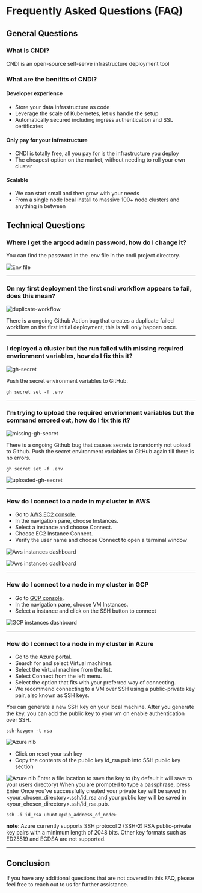 # Frequently Asked Questions (FAQ)

## General Questions

### What is CNDI?

CNDI is an open-source self-serve infrastructure deployment tool

### What are the benifits of CNDI?

#### Developer experience
- Store your data infrastructure as code
- Leverage the scale of Kubernetes, let us handle the setup
- Automatically secured including ingress authentication and SSL certificates

#### Only pay for your infrastructure
- CNDI is totally free, all you pay for is the infrastructure you deploy
- The cheapest option on the market, without needing to roll your own cluster

#### Scalable
- We can start small and then grow with your needs
- From a single node local install to massive 100+ node clusters and anything in between


## Technical Questions

### Where I get the argocd admin password, how do I change it?

You can find the password in the .env file in the cndi project directory.

![Env file](/docs/frequently-asked-questions/img/argocd-password.png)

---

### On my first deployment the first cndi workflow appears to fail, does this mean? 

![duplicate-workflow](/docs/frequently-asked-questions/img/duplicate-workflow.png)

There is a ongoing Github Action bug that creates a duplicate failed workflow on the first initial deployment, this is will only happen once.

---

### I deployed a cluster but the run failed with missing required envrionment variables, how do I fix this it? 

![gh-secret](/docs/frequently-asked-questions/img/gh-secret.png)

Push the secret environment variables to GitHub.

```
gh secret set -f .env
```

---

### I'm trying to upload the required envrionment variables but the command errored out, how do I fix this it? 

![missing-gh-secret](/docs/frequently-asked-questions/img/missing-gh-secret.png)

There is a ongoing Github bug that causes secrets to randomly not upload to Github. Push the secret environment variables to GitHub again till there is no errors.

```
gh secret set -f .env
```

![uploaded-gh-secret](/docs/frequently-asked-questions/img/uploaded-gh-secret.png)

---

### How do I connect to a node in my cluster in AWS

- Go to [AWS EC2 console](https://console.aws.amazon.com/ec2/).
- In the navigation pane, choose Instances.
- Select a instance and choose Connect.
- Choose EC2 Instance Connect.
- Verify the user name and choose Connect to open a terminal window

![Aws instances dashboard](/docs/walkthroughs/aws/img/aws-instances-ui.png)

![Aws instances dashboard](/docs/walkthroughs/aws/img/aws-connect.png)

--- 

### How do I connect to a node in my cluster in GCP

- Go to [GCP console](https://console.cloud.google.com).
- In the navigation pane, choose VM Instances.
- Select a instance and click on the SSH button to connect

![GCP instances dashboard](/docs/walkthroughs/gcp/img/gcp-instances-ui.png)

---

### How do I connect to a node in my cluster in Azure

- Go to the Azure portal.
- Search for and select Virtual machines.
- Select the virtual machine from the list.
- Select Connect from the left menu.
- Select the option that fits with your preferred way of connecting. 
- We recommend connecting to a VM over SSH using a public-private key pair, also known as SSH keys.

You can generate a new SSH key on your local machine. After you generate the key, you can add the public key to your vm on enable authentication over SSH.

```
ssh-keygen -t rsa
```
![Azure nlb](/docs/walkthroughs/azure/img/connect.png)
- Click on reset your ssh key 
- Copy the contents of the public key id_rsa.pub into SSH public key section 

![Azure nlb](/docs/walkthroughs/azure/img/reset.png)
Enter a file location to save the key to (by default it will save to your users directory)
When you are prompted to type a passphrase, press Enter
Once you've successfully created your private key will be saved in <your_chosen_directory>.ssh/id_rsa and your public key will be saved in <your_chosen_directory>.ssh/id_rsa.pub.

```
ssh -i id_rsa ubuntu@<ip_address_of_node>
```
**note**: Azure currently supports SSH protocol 2 (SSH-2) RSA public-private key pairs with a minimum length of 2048 bits. Other key formats such as ED25519 and ECDSA are not supported.

--- 

## Conclusion

If you have any additional questions that are not covered in this FAQ, please feel free to reach out to us for further assistance.

